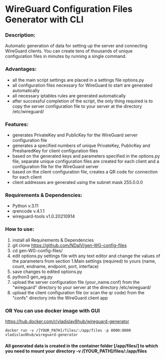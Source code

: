 # WireGuard Configuration Files Generator with CLI

### Description:

Automatic generation of data for setting up the server and connecting WireGuard clients. 
You can create tens of thousands of unique configuration files in minutes by running a single command.

### Advantages:
+ all the main script settings are placed in a settings file options.py
+ all configuration files necessary for WireGuard to start are generated automatically
+ all necessary iptables rules are generated automatically
+ after successful completion of the script, the only thing required is to copy the server configuration file to your server at the directory /etc/wireguard/

### Features:
+ generates PrivateKey and PublicKey for the WireGuard server configuration file
+ generates a specified numbers of unique PrivateKey, PublicKey and PresharedKey for client configuration files
+ based on the generated keys and parameters specified in the options.py file, separate unique configuration files are created for each client and a configuration file for the WireGuard server
+ based on the client configuration file, creates a QR code for connection for each client
+ client addresses are generated using the subnet mask 255.0.0.0


### Requirements & Dependencies:
+ Python v.3.11
+ qrencode v.4.1.1
+ wireguard-tools v1.0.20210914

### How to use:
1. install all Requirements & Dependencies
2. git clone https://github.com/NDalV/gen-WG-config-files
3. cd gen-WG-config-files/
4. edit options.py settings file with any text editor and change the values of the parameters from section 1.Main settings (required) to yours (name, count, endname, endpoint, port, interface)
5. save changes to edited options.py
6. python3 gen_wg.py
7. upload the server configuration file (your_name.conf) from the "wireguard" directory to your server at the directory /etc/wireguard/
8. upload the client configuration file (or scan the qr code) from the "confs" directory into the WireGuard client app

### OR You can use docker image with GUI
https://hub.docker.com/r/vladislav8hub/wireguard-generator

```
docker run -v /[YOUR_PATH]/files/:/app/files -p 8000:8000 vladislav8hub/wireguard-generator
```
#### All generated data is created in the container folder [/app/files/] to which you need to mount your directory -v /[YOUR_PATH]/files/:/app/files




